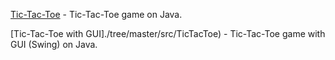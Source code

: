 [Tic-Tac-Toe](./tree/master/src/Theme03) - Tic-Tac-Toe game on Java.

[Tic-Tac-Toe with GUI]./tree/master/src/TicTacToe)  - Tic-Tac-Toe game with GUI (Swing) on Java.
